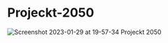 # Projeckt-2050

![Screenshot 2023-01-29 at 19-57-34 Projeckt 2050](https://user-images.githubusercontent.com/121584955/215343513-72483f9b-07d0-436b-8c60-35c48838e44b.png)
